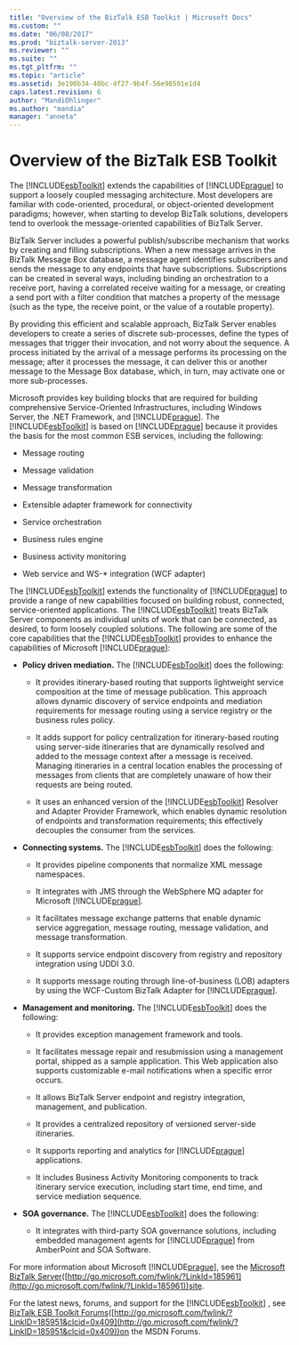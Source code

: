```yaml
---
title: "Overview of the BizTalk ESB Toolkit | Microsoft Docs"
ms.custom: ""
ms.date: "06/08/2017"
ms.prod: "biztalk-server-2013"
ms.reviewer: ""
ms.suite: ""
ms.tgt_pltfrm: ""
ms.topic: "article"
ms.assetid: 3e190b34-40bc-4f27-9b4f-56e98591e1d4
caps.latest.revision: 6
author: "MandiOhlinger"
ms.author: "mandia"
manager: "anneta"
---
```

# Overview of the BizTalk ESB Toolkit
The [!INCLUDE[esbToolkit](../includes/esbtoolkit-md.md)] extends the capabilities of [!INCLUDE[prague](../includes/prague-md.md)] to support a loosely coupled messaging architecture. Most developers are familiar with code-oriented, procedural, or object-oriented development paradigms; however, when starting to develop BizTalk solutions, developers tend to overlook the message-oriented capabilities of BizTalk Server.  
  
 BizTalk Server includes a powerful publish/subscribe mechanism that works by creating and filling subscriptions. When a new message arrives in the BizTalk Message Box database, a message agent identifies subscribers and sends the message to any endpoints that have subscriptions. Subscriptions can be created in several ways, including binding an orchestration to a receive port, having a correlated receive waiting for a message, or creating a send port with a filter condition that matches a property of the message (such as the type, the receive point, or the value of a routable property).  
  
 By providing this efficient and scalable approach, BizTalk Server enables developers to create a series of discrete sub-processes, define the types of messages that trigger their invocation, and not worry about the sequence. A process initiated by the arrival of a message performs its processing on the message; after it processes the message, it can deliver this or another message to the Message Box database, which, in turn, may activate one or more sub-processes.  
  
 Microsoft provides key building blocks that are required for building comprehensive Service-Oriented Infrastructures, including Windows Server, the .NET Framework, and [!INCLUDE[prague](../includes/prague-md.md)]. The [!INCLUDE[esbToolkit](../includes/esbtoolkit-md.md)] is based on [!INCLUDE[prague](../includes/prague-md.md)] because it provides the basis for the most common ESB services, including the following:  
  
-   Message routing  
  
-   Message validation  
  
-   Message transformation  
  
-   Extensible adapter framework for connectivity  
  
-   Service orchestration  
  
-   Business rules engine  
  
-   Business activity monitoring  
  
-   Web service and WS-* integration (WCF adapter)  
  
 The [!INCLUDE[esbToolkit](../includes/esbtoolkit-md.md)] extends the functionality of [!INCLUDE[prague](../includes/prague-md.md)] to provide a range of new capabilities focused on building robust, connected, service-oriented applications. The [!INCLUDE[esbToolkit](../includes/esbtoolkit-md.md)] treats BizTalk Server components as individual units of work that can be connected, as desired, to form loosely coupled solutions. The following are some of the core capabilities that the [!INCLUDE[esbToolkit](../includes/esbtoolkit-md.md)] provides to enhance the capabilities of Microsoft [!INCLUDE[prague](../includes/prague-md.md)]:  
  
-   **Policy driven mediation.** The [!INCLUDE[esbToolkit](../includes/esbtoolkit-md.md)] does the following:  
  
    -   It provides itinerary-based routing that supports lightweight service composition at the time of message publication. This approach allows dynamic discovery of service endpoints and mediation requirements for message routing using a service registry or the business rules policy.  
  
    -   It adds support for policy centralization for itinerary-based routing using server-side itineraries that are dynamically resolved and added to the message context after a message is received. Managing itineraries in a central location enables the processing of messages from clients that are completely unaware of how their requests are being routed.  
  
    -   It uses an enhanced version of the [!INCLUDE[esbToolkit](../includes/esbtoolkit-md.md)] Resolver and Adapter Provider Framework, which enables dynamic resolution of endpoints and transformation requirements; this effectively decouples the consumer from the services.  
  
-   **Connecting systems.** The [!INCLUDE[esbToolkit](../includes/esbtoolkit-md.md)] does the following:  
  
    -   It provides pipeline components that normalize XML message namespaces.  
  
    -   It integrates with JMS through the WebSphere MQ adapter for Microsoft [!INCLUDE[prague](../includes/prague-md.md)].  
  
    -   It facilitates message exchange patterns that enable dynamic service aggregation, message routing, message validation, and message transformation.  
  
    -   It supports service endpoint discovery from registry and repository integration using UDDI 3.0.  
  
    -   It supports message routing through line-of-business (LOB) adapters by using the WCF-Custom BizTalk Adapter for [!INCLUDE[prague](../includes/prague-md.md)].  
  
-   **Management and monitoring.** The [!INCLUDE[esbToolkit](../includes/esbtoolkit-md.md)] does the following:  
  
    -   It provides exception management framework and tools.  
  
    -   It facilitates message repair and resubmission using a management portal, shipped as a sample application. This Web application also supports customizable e-mail notifications when a specific error occurs.  
  
    -   It allows BizTalk Server endpoint and registry integration, management, and publication.  
  
    -   It provides a centralized repository of versioned server-side itineraries.  
  
    -   It supports reporting and analytics for [!INCLUDE[prague](../includes/prague-md.md)] applications.  
  
    -   It includes Business Activity Monitoring components to track itinerary service execution, including start time, end time, and service mediation sequence.  
  
-   **SOA governance.** The [!INCLUDE[esbToolkit](../includes/esbtoolkit-md.md)] does the following:  
  
    -   It integrates with third-party SOA governance solutions, including embedded management agents for [!INCLUDE[prague](../includes/prague-md.md)] from AmberPoint and SOA Software.  
  
 For more information about Microsoft [!INCLUDE[prague](../includes/prague-md.md)], see the [Microsoft BizTalk Server](http://go.microsoft.com/fwlink/?LinkId=185961)([http://go.microsoft.com/fwlink/?LinkId=185961](http://go.microsoft.com/fwlink/?LinkId=185961))site.  
  
 For the latest news, forums, and support for the [!INCLUDE[esbToolkit](../includes/esbtoolkit-md.md)] , see [BizTalk ESB Toolkit Forums](http://go.microsoft.com/fwlink/?LinkID=185951&clcid=0x409)([http://go.microsoft.com/fwlink/?LinkID=185951&clcid=0x409](http://go.microsoft.com/fwlink/?LinkID=185951&clcid=0x409))on the MSDN Forums.